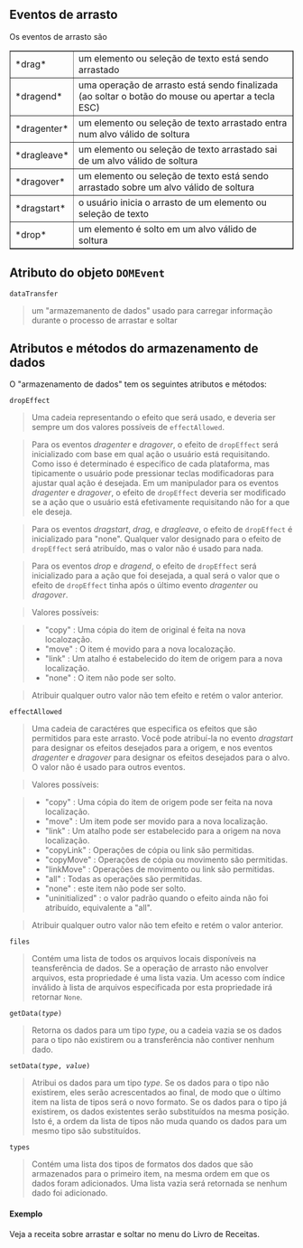Eventos de arrasto
------------------

<script type="text/python">
from browser import doc, alert
</script>

Os eventos de arrasto são

<table cellpadding=3 border=1>
<tr>
<td>*drag*</td>
<td>um elemento ou seleção de texto está sendo arrastado
</td>
</tr>

<tr>
<td>*dragend*</td><td>uma operação de arrasto está sendo finalizada (ao soltar o botão do mouse ou apertar a tecla ESC)</td>
</tr>

<tr>
<td>*dragenter*</td><td>um elemento ou seleção de texto arrastado entra num alvo válido de soltura</td>
</tr>

<tr>
<td>*dragleave*</td><td>um elemento ou seleção de texto arrastado sai de um alvo válido de soltura</td>
</tr>

<tr>
<td>*dragover*</td><td>um elemento ou seleção de texto está sendo arrastado sobre um alvo válido de soltura</td>
</tr>

<tr>
<td>*dragstart*</td><td>o usuário inicia o arrasto de um elemento ou seleção de texto</td>
</tr>

<tr>
<td>*drop*</td><td>um elemento é solto em um alvo válido de soltura</td>
</tr>

</table>

Atributo do objeto `DOMEvent`
-----------------------------

`dataTransfer`

> um "armazemanento de dados" usado para carregar informação durante o
processo de arrastar e soltar

Atributos e métodos do armazenamento de dados
---------------------------------------------

O "armazenamento de dados" tem os seguintes atributos e métodos:

`dropEffect`

> Uma cadeia representando o efeito que será usado, e deveria ser
  sempre um dos valores possíveis de `effectAllowed`.

> Para os eventos *dragenter* e *dragover*, o efeito de `dropEffect`
  será inicializado com base em qual ação o usuário está
  requisitando. Como isso é determinado é específico de cada
  plataforma, mas tipicamente o usuário pode pressionar teclas
  modificadoras para ajustar qual ação é desejada. Em um manipulador
  para os eventos *dragenter* e *dragover*, o efeito de `dropEffect`
  deveria ser modificado se a ação que o usuário está efetivamente
  requisitando não for a que ele deseja.

> Para os eventos *dragstart*, *drag*, e *dragleave*, o efeito de
  `dropEffect` é inicializado para "none". Qualquer valor designado
  para o efeito de `dropEffect` será atribuído, mas o valor não é
  usado para nada.

> Para os eventos *drop* e *dragend*, o efeito de `dropEffect` será
  inicializado para a ação que foi desejada, a qual será o valor que o
  efeito de `dropEffect` tinha após o último evento *dragenter* ou
  *dragover*.

> Valores possíveis:

> -    "copy" : Uma cópia do item de original é feita na nova localozação.
> -    "move" : O item é movido para a nova localozação.
> -    "link" : Um atalho é estabelecido do item de origem para a nova localização.
> -    "none" : O item não pode ser solto.

> Atribuir qualquer outro valor não tem efeito e retém o valor anterior.


`effectAllowed`

> Uma cadeia de caractéres que especifica os efeitos que são
  permitidos para este arrasto. Você pode atribuí-la no evento
  *dragstart* para designar os efeitos desejados para a origem, e nos
  eventos *dragenter* e *dragover* para designar os efeitos desejados
  para o alvo. O valor não é usado para outros eventos.

> Valores possíveis:

> - "copy" : Uma cópia do item de origem pode ser feita na nova localização.
> - "move" : Um item pode ser movido para a nova localização.
> - "link" : Um atalho pode ser estabelecido para a origem na nova localização.
> - "copyLink" : Operações de cópia ou link são permitidas.
> - "copyMove" : Operações de cópia ou movimento são permitidas.
> - "linkMove" : Operações de movimento ou link são permitidas.
> - "all" : Todas as operações são permitidas.
> - "none" : este item não pode ser solto.
> - "uninitialized" : o valor padrão quando o efeito ainda não foi atribuído, equivalente a "all".

> Atribuir qualquer outro valor não tem efeito e retém o valor anterior.

`files`

> Contém uma lista de todos os arquivos locais disponíveis na
  teansferência de dados. Se a operação de arrasto não envolver
  arquivos, esta propriedade é uma lista vazia. Um acesso com índice
  inválido à lista de arquivos especificada por esta propriedade irá
  retornar `None`.

<code>getData(_type_)</code>

> Retorna os dados para um tipo _type_, ou a cadeia vazia se os dados
  para o tipo não existirem ou a transferência não contiver nenhum
  dado.

<code>setData(_type_, _value_)</code>

> Atribui os dados para um tipo _type_. Se os dados para o tipo não
  existirem, eles serão acrescentados ao final, de modo que o último
  item na lista de tipos será o novo formato. Se os dados para o tipo
  já existirem, os dados existentes serão substituídos na mesma
  posição. Isto é, a ordem da lista de tipos não muda quando os dados
  para um mesmo tipo são substituídos.


`types`

> Contém uma lista dos tipos de formatos dos dados que são armazenados
  para o primeiro item, na mesma ordem em que os dados foram
  adicionados. Uma lista vazia será retornada se nenhum dado foi
  adicionado.


#### Exemplo

Veja a receita sobre arrastar e soltar no menu do Livro de Receitas.
